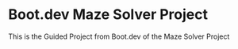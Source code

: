 # Boot.dev Maze Solver Project

This is the Guided Project from Boot.dev of the Maze Solver Project
